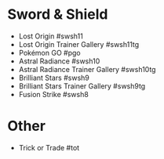 # Sword & Shield

- Lost Origin #swsh11
- Lost Origin Trainer Gallery #swsh11tg
- Pokémon GO #pgo
- Astral Radiance #swsh10
- Astral Radiance Trainer Gallery #swsh10tg
- Brilliant Stars #swsh9
- Brilliant Stars Trainer Gallery #swsh9tg
- Fusion Strike #swsh8

# Other

- Trick or Trade #tot